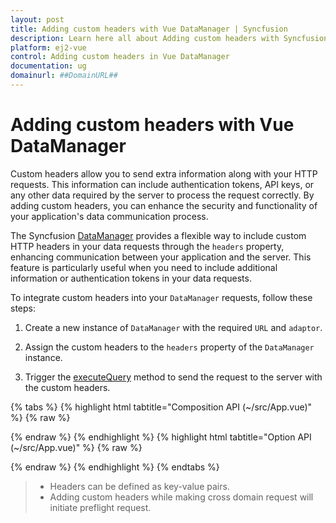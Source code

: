 ```yaml
---
layout: post
title: Adding custom headers with Vue DataManager | Syncfusion
description: Learn here all about Adding custom headers with Syncfusion Vue DataManager of Syncfusion Essential JS 2 and more.
platform: ej2-vue
control: Adding custom headers in Vue DataManager 
documentation: ug
domainurl: ##DomainURL##
---
```


# Adding custom headers with Vue DataManager

Custom headers allow you to send extra information along with your HTTP requests. This information can include authentication tokens, API keys, or any other data required by the server to process the request correctly. By adding custom headers, you can enhance the security and functionality of your application's data communication process.

The Syncfusion [DataManager](https://ej2.syncfusion.com/documentation/api/data/dataManager) provides a flexible way to include custom HTTP headers in your data requests through the `headers` property, enhancing communication between your application and the server. This feature is particularly useful when you need to include additional information or authentication tokens in your data requests.

To integrate custom headers into your `DataManager` requests, follow these steps:

1. Create a new instance of `DataManager` with the required `URL` and `adaptor`.

2. Assign the custom headers to the `headers` property of the `DataManager` instance. 

3. Trigger the [executeQuery](https://ej2.syncfusion.com/documentation/api/data/dataManager/#executequery) method to send the request to the server with the custom headers.

{% tabs %}
{% highlight html tabtitle="Composition API (~/src/App.vue)" %}
{% raw %}

<template>
  <div id="app">
    <table class='e-table'>
      <tr><th>Order ID</th><th>Customer ID</th><th>Employee ID</th></tr>
      <tr v-for="(item, index) in items" :key="index">
        <td>{{ item.OrderID }}</td>
        <td>{{ item.CustomerID }}</td>
        <td>{{ item.EmployeeID }}</td>
      </tr>
    </table>  
  </div>
</template>

<script setup>
import { onMounted, ref } from "vue";
import { DataManager, Query, ODataAdaptor } from '@syncfusion/ej2-data';

const items = ref([]);

onMounted(() => {
  let SERVICE_URI = "https://services.syncfusion.com/vue/production/api/Orders";
  let dataManager = new DataManager({ 
      url: SERVICE_URI, 
      adaptor: new ODataAdaptor, 
      headers:[{ 'syncfusion-data-manager': 'true' }]  
  });
  dataManager.executeQuery(new Query()).then((e) => {
    this.items = e.result;
  });
})
</script>

<style>
  .e-table {
    border: solid 1px #e0e0e0;
    border-collapse: collapse;
    font-family: Roboto;
  }

  .e-table td, .e-table th {
    border-style: solid;
    border-width: 1px 0 0;
    border-color: #e0e0e0;
    display: table-cell;
    font-size: 14px;
    line-height: 20px;
    overflow: hidden;
    padding: 8px 21px;
    vertical-align: middle;
    white-space: nowrap;
    width: auto;
  }
</style>

{% endraw %}
{% endhighlight %}
{% highlight html tabtitle="Option API (~/src/App.vue)" %}
{% raw %}

<template>
  <div id="app">
    <table class='e-table'>
      <tr><th>Order ID</th><th>Customer ID</th><th>Employee ID</th></tr>
      <tr v-for="(item, index) in items" :key="index">
        <td>{{ item.OrderID }}</td>
        <td>{{ item.CustomerID }}</td>
        <td>{{ item.EmployeeID }}</td>
      </tr>
    </table>  
  </div>
</template>

<script>
import { DataManager, Query, ODataAdaptor } from '@syncfusion/ej2-data';

export default {
  data() {
    return {
      items: [] 
    };
  },
  mounted() {
    let SERVICE_URI = "https://services.syncfusion.com/vue/production/api/Orders";
    let dataManager = new DataManager({ 
        url: SERVICE_URI, 
        adaptor: new ODataAdaptor, 
        headers:[{ 'syncfusion-data-manager': 'true' }]  
    });
    dataManager.executeQuery(new Query()).then((e) => {
      this.items = e.result;
    });
  }
}
</script>

<style>
  .e-table {
    border: solid 1px #e0e0e0;
    border-collapse: collapse;
    font-family: Roboto;
  }

  .e-table td, .e-table th {
    border-style: solid;
    border-width: 1px 0 0;
    border-color: #e0e0e0;
    display: table-cell;
    font-size: 14px;
    line-height: 20px;
    overflow: hidden;
    padding: 8px 21px;
    vertical-align: middle;
    white-space: nowrap;
    width: auto;
  }
</style>

{% endraw %}
{% endhighlight %}
{% endtabs %}

> * Headers can be defined as key-value pairs.
> * Adding custom headers while making cross domain request will initiate preflight request.